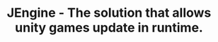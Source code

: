---
title: JEngine - The solution that allows unity games update in runtime.
home: true
lang: en-US
heroImage: /logo.png
heroText: JEngine
tagline: The solution that allows unity games update in runtime.
actions:
  - text: Get Started →
    link: /documents/
    type: primary
features:
- title: OOTB
  details: An out-of-the-box framework designed for Unity developers instantly allows beginners to create games that can be updated hotly.
- title: Powerful
  details: There is no need to explore how hot update works as the framework was well done integrated the corresponding module.
- title: Lightweight
  details: Just download the framework and start building your own game with no additional requirements.
footer: MIT Licensed | Copyright © 2020-present JasonXuDeveloper
---